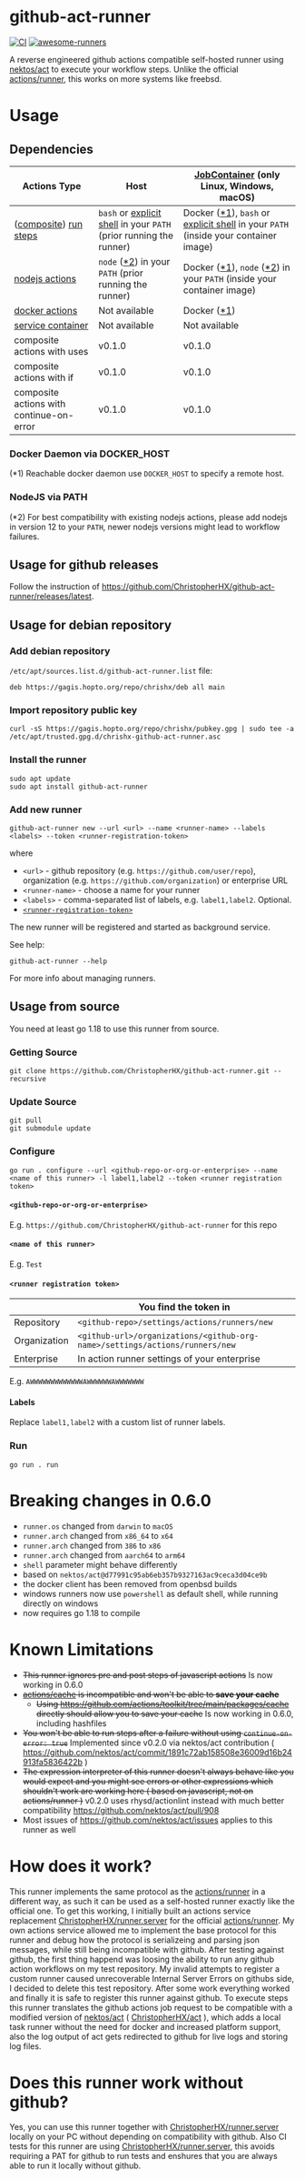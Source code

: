 # github-act-runner

[![CI](https://github.com/ChristopherHX/github-act-runner/actions/workflows/build.yml/badge.svg)](https://github.com/ChristopherHX/github-act-runner/actions/workflows/build.yml) [![awesome-runners](https://img.shields.io/badge/listed%20on-awesome--runners-blue.svg)](https://github.com/jonico/awesome-runners)

A reverse engineered github actions compatible self-hosted runner using [nektos/act](https://github.com/nektos/act) to execute your workflow steps.
Unlike the official [actions/runner](https://github.com/actions/runner), this works on more systems like freebsd.

# Usage

## Dependencies
|Actions Type|Host|[JobContainer](https://docs.github.com/en/actions/reference/workflow-syntax-for-github-actions#jobsjob_idcontainer) (only Linux, Windows, macOS)|
---|---|---
|([composite](https://docs.github.com/en/actions/creating-actions/creating-a-composite-run-steps-action)) [run steps](https://docs.github.com/en/actions/reference/workflow-syntax-for-github-actions#jobsjob_idstepsrun)|`bash` or [explicit shell](https://docs.github.com/en/actions/reference/workflow-syntax-for-github-actions#custom-shell) in your `PATH` (prior running the runner)|Docker ([*1](#docker-daemon-via-docker_host)), `bash` or [explicit shell](https://docs.github.com/en/actions/reference/workflow-syntax-for-github-actions#custom-shell) in your `PATH` (inside your container image)|
|[nodejs actions](https://docs.github.com/en/actions/creating-actions/creating-a-javascript-action)|`node` ([*2](#nodejs-via-path)) in your `PATH` (prior running the runner)|Docker ([*1](#docker-daemon-via-docker_host)), `node` ([*2](#nodejs-via-path)) in your `PATH` (inside your container image)|
|[docker actions](https://docs.github.com/en/actions/creating-actions/creating-a-docker-container-action)|Not available|Docker ([*1](#docker-daemon-via-docker_host))|
|[service container](https://docs.github.com/en/actions/reference/workflow-syntax-for-github-actions#jobsjob_idservices)|Not available|Not available|
|composite actions with uses|v0.1.0|v0.1.0|
|composite actions with if|v0.1.0|v0.1.0|
|composite actions with continue-on-error|v0.1.0|v0.1.0|

### Docker Daemon via DOCKER_HOST
(*1) Reachable docker daemon use `DOCKER_HOST` to specify a remote host.

### NodeJS via PATH
(*2) For best compatibility with existing nodejs actions, please add nodejs in version 12 to your `PATH`, newer nodejs versions might lead to workflow failures.

## Usage for github releases

Follow the instruction of https://github.com/ChristopherHX/github-act-runner/releases/latest.

## Usage for debian repository

### Add debian repository
`/etc/apt/sources.list.d/github-act-runner.list` file:
```
deb https://gagis.hopto.org/repo/chrishx/deb all main
```

### Import repository public key
```console
curl -sS https://gagis.hopto.org/repo/chrishx/pubkey.gpg | sudo tee -a /etc/apt/trusted.gpg.d/chrishx-github-act-runner.asc
```

### Install the runner
```console
sudo apt update
sudo apt install github-act-runner
```

### Add new runner
```console
github-act-runner new --url <url> --name <runner-name> --labels <labels> --token <runner-registration-token>
```
where
- `<url>` - github repository (e.g. `https://github.com/user/repo`), organization (e.g. `https://github.com/organization`) or enterprise URL
- `<runner-name>` - choose a name for your runner
- `<labels>` - comma-separated list of labels, e.g. `label1,label2`. Optional.
- [`<runner-registration-token>`](#runner-registration-token)

The new runner will be registered and started as background service.

See help:
```console
github-act-runner --help
```
For more info about managing runners.

## Usage from source

You need at least go 1.18 to use this runner from source.

### Getting Source
```
git clone https://github.com/ChristopherHX/github-act-runner.git --recursive
```

### Update Source
```
git pull
git submodule update
```

### Configure

```
go run . configure --url <github-repo-or-org-or-enterprise> --name <name of this runner> -l label1,label2 --token <runner registration token>
```

#### `<github-repo-or-org-or-enterprise>`

E.g. `https://github.com/ChristopherHX/github-act-runner` for this repo

#### `<name of this runner>`
E.g. `Test`

#### `<runner registration token>`

||You find the token in|
---|---
|Repository|`<github-repo>/settings/actions/runners/new`|
|Organization|`<github-url>/organizations/<github-org-name>/settings/actions/runners/new`|
|Enterprise|In action runner settings of your enterprise|

E.g. `AWWWWWWWWWWWWWAWWWWWWAWWWWWWW`

#### Labels
Replace `label1,label2` with a custom list of runner labels.

### Run

```
go run . run
```

# Breaking changes in 0.6.0

- `runner.os` changed from `darwin` to `macOS`
- `runner.arch` changed from `x86_64` to `x64`
- `runner.arch` changed from `386` to `x86`
- `runner.arch` changed from `aarch64` to `arm64`
- `shell` parameter might behave differently
- based on `nektos/act@d77991c95ab6eb357b9327163ac9ceca3d04ce9b`
- the docker client has been removed from openbsd builds
- windows runners now use `powershell` as default shell, while running directly on windows
- now requires go 1.18 to compile

# Known Limitations
- ~~This runner ignores pre and post steps of javascript actions~~ Is now working in 0.6.0
- ~~[actions/cache](https://github.com/actions/cache) is incompatible and won't be able to **save your cache**~~
  - ~~Using https://github.com/actions/toolkit/tree/main/packages/cache directly should allow you to save your cache~~
  Is now working in 0.6.0, including hashfiles
- ~~You won't be able to run steps after a failure without using `continue-on-error: true`~~ Implemented since v0.2.0 via nektos/act contribution ( https://github.com/nektos/act/commit/1891c72ab158508e36009d16b24913fa5836422b )
- ~~The expression interpreter of this runner doesn't always behave like you would expect and you might see errors or other expressions which shouldn't work are working here ( based on javascript, not on actions/runner )~~ v0.2.0 uses rhysd/actionlint instead with much better compatibility https://github.com/nektos/act/pull/908
- Most issues of https://github.com/nektos/act/issues applies to this runner as well

# How does it work?
This runner implements the same protocol as the [actions/runner](https://github.com/actions/runner) in a different way, as such it can be used as a self-hosted runner exactly like the official one. To get this working, I initially built an actions service replacement [ChristopherHX/runner.server](https://github.com/ChristopherHX/runner.server) for the official [actions/runner](https://github.com/actions/runner). My own actions service allowed me to implement the base protocol for this runner and debug how the protocol is serializeing and parsing json messages, while still being incompatible with github. After testing against github, the first thing happend was loosing the ability to run any github action workflows on my test repository. My invalid attempts to register a custom runner caused unrecoverable Internal Server Errors on githubs side, I decided to delete this test repository. After some work everything worked and finally it is safe to register this runner against github. To execute steps this runner translates the github actions job request to be compatible with a modified version of [nektos/act](https://github.com/nektos/act) ( [ChristopherHX/act](https://github.com/ChristopherHX/act) ), which adds a local task runner without the need for docker and increased platform support, also the log output of act gets redirected to github for live logs and storing log files.

# Does this runner work without github?
Yes, you can use this runner together with [ChristopherHX/runner.server](https://github.com/ChristopherHX/runner.server) locally on your PC without depending on compatibility with github. Also CI tests for this runner are using [ChristopherHX/runner.server](https://github.com/ChristopherHX/runner.server), this avoids requiring a PAT for github to run tests and enshures that you are always able to run it locally without github.